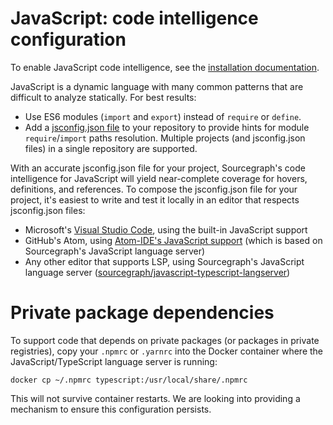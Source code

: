 # JavaScript: code intelligence configuration

To enable JavaScript code intelligence, see the [installation documentation](/extensions/language_servers/install).

JavaScript is a dynamic language with many common patterns that are difficult to analyze statically. For best results:

- Use ES6 modules (`import` and `export`) instead of `require` or `define`.
- Add a [jsconfig.json file](https://code.visualstudio.com/docs/languages/jsconfig) to your repository to provide hints for module `require`/`import` paths resolution. Multiple projects (and jsconfig.json files) in a single repository are supported.

With an accurate jsconfig.json file for your project, Sourcegraph's code intelligence for JavaScript will yield near-complete coverage for hovers, definitions, and references. To compose the jsconfig.json file for your project, it's easiest to write and test it locally in an editor that respects jsconfig.json files:

- Microsoft's [Visual Studio Code](https://code.visualstudio.com/), using the built-in JavaScript support
- GitHub's Atom, using [Atom-IDE's JavaScript support](https://github.com/atom/ide-typescript/) (which is based on Sourcegraph's JavaScript language server)
- Any other editor that supports LSP, using Sourcegraph's JavaScript language server ([sourcegraph/javascript-typescript-langserver](https://github.com/sourcegraph/javascript-typescript-langserver))

# Private package dependencies

To support code that depends on private packages (or packages in private registries), copy your `.npmrc` or `.yarnrc` into the Docker container where the JavaScript/TypeScript language server is running:

```
docker cp ~/.npmrc typescript:/usr/local/share/.npmrc
```

This will not survive container restarts. We are looking into providing a mechanism to ensure this configuration persists.
